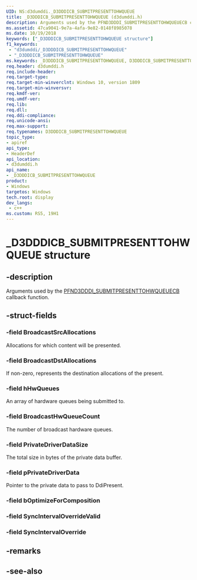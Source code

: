 ```yaml
---
UID: NS:d3dumddi._D3DDDICB_SUBMITPRESENTTOHWQUEUE
title: _D3DDDICB_SUBMITPRESENTTOHWQUEUE (d3dumddi.h)
description: Arguments used by the PFND3DDDI_SUBMITPRESENTTOHWQUEUECB callback function.
ms.assetid: 47ca9041-9e7a-4afa-9e82-0148f8985078
ms.date: 10/19/2018
keywords: ["_D3DDDICB_SUBMITPRESENTTOHWQUEUE structure"]
f1_keywords:
 - "d3dumddi/_D3DDDICB_SUBMITPRESENTTOHWQUEUE"
 - "_D3DDDICB_SUBMITPRESENTTOHWQUEUE"
ms.keywords: _D3DDDICB_SUBMITPRESENTTOHWQUEUE, D3DDDICB_SUBMITPRESENTTOHWQUEUE, 
req.header: d3dumddi.h
req.include-header:
req.target-type:
req.target-min-winverclnt: Windows 10, version 1809
req.target-min-winversvr:
req.kmdf-ver:
req.umdf-ver:
req.lib:
req.dll:
req.ddi-compliance:
req.unicode-ansi:
req.max-support:
req.typenames: D3DDDICB_SUBMITPRESENTTOHWQUEUE
topic_type: 
- apiref
api_type: 
- HeaderDef
api_location: 
- d3dumddi.h
api_name: 
- _D3DDDICB_SUBMITPRESENTTOHWQUEUE
product:
- Windows
targetos: Windows
tech.root: display
dev_langs:
 - c++
ms.custom: RS5, 19H1
---
```


# _D3DDDICB_SUBMITPRESENTTOHWQUEUE structure

## -description

Arguments used by the [PFND3DDDI_SUBMITPRESENTTOHWQUEUECB](nc-d3dumddi-pfnd3dddi_submitpresenttohwqueuecb.md) callback function.

## -struct-fields

### -field BroadcastSrcAllocations

Allocations for which content will be presented.

### -field BroadcastDstAllocations

If non-zero, represents the destination allocations of the present.

### -field hHwQueues

An array of hardware queues being submitted to.

### -field BroadcastHwQueueCount

The number of broadcast hardware queues.

### -field PrivateDriverDataSize

The total size in bytes of the private data buffer.

### -field pPrivateDriverData
 
Pointer to the private data to pass to DdiPresent.

### -field bOptimizeForComposition
 
### -field SyncIntervalOverrideValid
 
### -field SyncIntervalOverride

## -remarks

## -see-also
